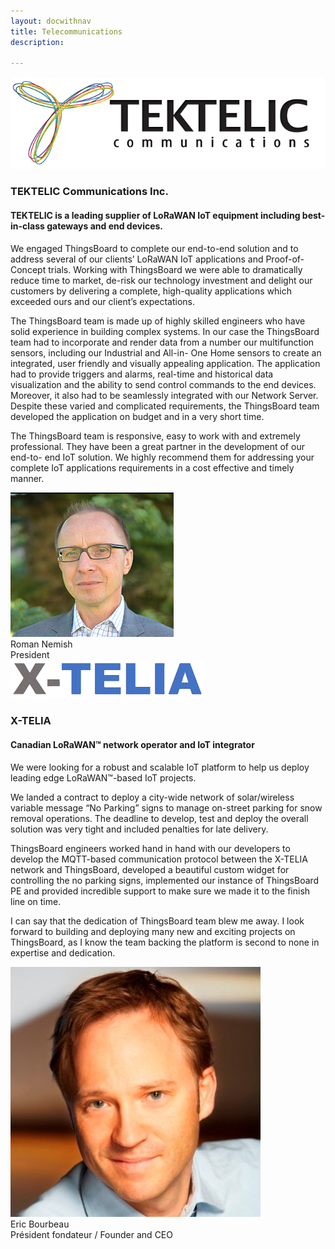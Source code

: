 ```yaml
---
layout: docwithnav
title: Telecommunications
description: 

---
```


<div class="customer-block">
    <a href="https://tektelic.com/">
        <div class="customer-logo">
            <img width="" src="/images/customers/tektelic.png" alt="X-Telia">
        </div>
    </a>
    <div class="customer-content">
        <h3 id="tektelic">
            TEKTELIC Communications Inc.
        </h3>
        <h4>
            TEKTELIC is a leading supplier of LoRaWAN IoT equipment including best-in-class gateways and end
            devices.
        </h4>    
        <p>
        We engaged ThingsBoard to complete our end-to-end solution and to address several of our
        clients’ LoRaWAN IoT applications and Proof-of-Concept trials. Working with ThingsBoard we were able
        to dramatically reduce time to market, de-risk our technology investment and delight our customers by
        delivering a complete, high-quality applications which exceeded ours and our client’s expectations.
        </p> 
        <p>
        The ThingsBoard team is made up of highly skilled engineers who have solid experience in building
        complex systems. In our case the ThingsBoard team had to incorporate and render data from a number
        our multifunction sensors, including our Industrial and All-in- One Home sensors to create an integrated,
        user friendly and visually appealing application. The application had to provide triggers and alarms,
        real-time and historical data visualization and the ability to send control commands to the end devices.
        Moreover, it also had to be seamlessly integrated with our Network Server. Despite these varied and
        complicated requirements, the ThingsBoard team developed the application on budget and in a very
        short time.
        </p> 
        <p>
        The ThingsBoard team is responsive, easy to work with and extremely professional. They have been a
        great partner in the development of our end-to- end IoT solution. We highly recommend them for
        addressing your complete IoT applications requirements in a cost effective and timely manner.
        </p> 
        <div class="person-logo-container">
            <img class="person-logo" src="/images/customers/tektelic-person.png"/>
            <div class="person-title">
                Roman Nemish <br/>
                President
            </div>
        </div>
    </div>
</div>

<div class="customer-block">
    <a href="https://x-telia.com/">
        <div class="customer-logo">
            <img width="" src="/images/customers/x-telia.png" alt="X-Telia">
        </div>
    </a>
    <div class="customer-content">
        <h3 id="x-telia">
            X-TELIA 
        </h3>
        <h4>
            Canadian LoRaWAN™ network operator and IoT integrator
        </h4>    
        <p>
        We were looking for a robust and scalable IoT platform to help us deploy leading edge LoRaWAN™-based IoT projects.
        </p> 
        <p>
        We landed a contract to deploy a city-wide network of solar/wireless variable message “No Parking” signs to manage on-street parking for snow removal operations.  The deadline to develop, test and deploy the overall solution was very tight and included penalties for late delivery.
        </p> 
        <p>
        ThingsBoard engineers worked hand in hand with our developers to develop the MQTT-based communication protocol between the X-TELIA network and ThingsBoard, developed a beautiful custom widget for controlling the no parking signs, implemented our instance of ThingsBoard PE and provided incredible support to make sure we made it to the finish line on time.
        </p> 
        <p>
        I can say that the dedication of ThingsBoard team blew me away. I look forward to building and deploying many new and exciting projects on ThingsBoard, as I know the team backing the platform is second to none in expertise and dedication.
        </p>
        <div class="person-logo-container">
            <img class="person-logo" src="/images/customers/x-telia-person.jpg"/>
            <div class="person-title">
                Eric Bourbeau <br/>
                Président fondateur / Founder and CEO
            </div>
        </div>
    </div>
</div>
    
